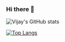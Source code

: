 ### Hi there 👋
![Vijay's GitHub stats](https://github-readme-stats.vercel.app/api?username=vijayrami&show_icons=true&theme=radical)

[![Top Langs](https://github-readme-stats.vercel.app/api/top-langs/?username=vijayrami&layout=compact)](https://github.com/vijayrami/github-readme-stats)


<!--
**vijayrami/vijayrami** is a ✨ _special_ ✨ repository because its `README.md` (this file) appears on your GitHub profile.

Here are some ideas to get you started:

- 🔭 I’m currently working on ...
- 🌱 I’m currently learning ...
- 👯 I’m looking to collaborate on ...
- 🤔 I’m looking for help with ...
- 💬 Ask me about ...
- 📫 How to reach me: ...
- 😄 Pronouns: ...
- ⚡ Fun fact: ...
-->
